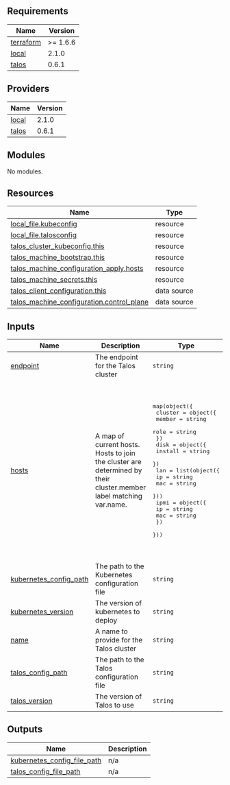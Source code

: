 <!-- BEGIN_TF_DOCS -->
## Requirements

| Name | Version |
|------|---------|
| <a name="requirement_terraform"></a> [terraform](#requirement\_terraform) | >= 1.6.6 |
| <a name="requirement_local"></a> [local](#requirement\_local) | 2.1.0 |
| <a name="requirement_talos"></a> [talos](#requirement\_talos) | 0.6.1 |

## Providers

| Name | Version |
|------|---------|
| <a name="provider_local"></a> [local](#provider\_local) | 2.1.0 |
| <a name="provider_talos"></a> [talos](#provider\_talos) | 0.6.1 |

## Modules

No modules.

## Resources

| Name | Type |
|------|------|
| [local_file.kubeconfig](https://registry.terraform.io/providers/hashicorp/local/2.1.0/docs/resources/file) | resource |
| [local_file.talosconfig](https://registry.terraform.io/providers/hashicorp/local/2.1.0/docs/resources/file) | resource |
| [talos_cluster_kubeconfig.this](https://registry.terraform.io/providers/siderolabs/talos/0.6.1/docs/resources/cluster_kubeconfig) | resource |
| [talos_machine_bootstrap.this](https://registry.terraform.io/providers/siderolabs/talos/0.6.1/docs/resources/machine_bootstrap) | resource |
| [talos_machine_configuration_apply.hosts](https://registry.terraform.io/providers/siderolabs/talos/0.6.1/docs/resources/machine_configuration_apply) | resource |
| [talos_machine_secrets.this](https://registry.terraform.io/providers/siderolabs/talos/0.6.1/docs/resources/machine_secrets) | resource |
| [talos_client_configuration.this](https://registry.terraform.io/providers/siderolabs/talos/0.6.1/docs/data-sources/client_configuration) | data source |
| [talos_machine_configuration.control_plane](https://registry.terraform.io/providers/siderolabs/talos/0.6.1/docs/data-sources/machine_configuration) | data source |

## Inputs

| Name | Description | Type | Default | Required |
|------|-------------|------|---------|:--------:|
| <a name="input_endpoint"></a> [endpoint](#input\_endpoint) | The endpoint for the Talos cluster | `string` | `"https://192.168.10.246:6443"` | no |
| <a name="input_hosts"></a> [hosts](#input\_hosts) | A map of current hosts.  Hosts to join the cluster are determined by their cluster.member label matching var.name. | <pre>map(object({<br/>    cluster = object({<br/>      member = string<br/>      role   = string<br/>    })<br/>    disk = object({<br/>      install = string<br/>    })<br/>    lan = list(object({<br/>      ip  = string<br/>      mac = string<br/>    }))<br/>    ipmi = object({<br/>      ip  = string<br/>      mac = string<br/>    })<br/>  }))</pre> | <pre>{<br/>  "node46": {<br/>    "cluster": {<br/>      "member": "cluster",<br/>      "role": "controlplane"<br/>    },<br/>    "disk": {<br/>      "install": "/dev/sda"<br/>    },<br/>    "ipmi": {<br/>      "ip": "192.168.10.231",<br/>      "mac": "ac:1f:6b:68:2b:e1"<br/>    },<br/>    "lan": [<br/>      {<br/>        "ip": "192.168.10.246",<br/>        "mac": "ac:1f:6b:2d:c0:22"<br/>      }<br/>    ]<br/>  }<br/>}</pre> | no |
| <a name="input_kubernetes_config_path"></a> [kubernetes\_config\_path](#input\_kubernetes\_config\_path) | The path to the Kubernetes configuration file | `string` | `"~/.kube"` | no |
| <a name="input_kubernetes_version"></a> [kubernetes\_version](#input\_kubernetes\_version) | The version of kubernetes to deploy | `string` | `"1.30.1"` | no |
| <a name="input_name"></a> [name](#input\_name) | A name to provide for the Talos cluster | `string` | `"cluster"` | no |
| <a name="input_talos_config_path"></a> [talos\_config\_path](#input\_talos\_config\_path) | The path to the Talos configuration file | `string` | `"~/.talos"` | no |
| <a name="input_talos_version"></a> [talos\_version](#input\_talos\_version) | The version of Talos to use | `string` | `"1.8.3"` | no |

## Outputs

| Name | Description |
|------|-------------|
| <a name="output_kubernetes_config_file_path"></a> [kubernetes\_config\_file\_path](#output\_kubernetes\_config\_file\_path) | n/a |
| <a name="output_talos_config_file_path"></a> [talos\_config\_file\_path](#output\_talos\_config\_file\_path) | n/a |
<!-- END_TF_DOCS -->